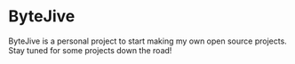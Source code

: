 # ByteJive

ByteJive is a personal project to start making my own open source projects. Stay tuned for some projects down the road!
